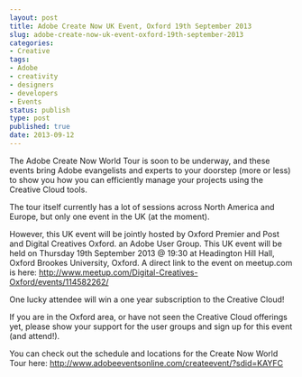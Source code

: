 ```yaml
---
layout: post
title: Adobe Create Now UK Event, Oxford 19th September 2013
slug: adobe-create-now-uk-event-oxford-19th-september-2013
categories:
- Creative
tags:
- Adobe
- creativity
- designers
- developers
- Events
status: publish
type: post
published: true
date: 2013-09-12
---
```

<p>The Adobe Create Now World Tour is soon to be underway, and these events bring Adobe evangelists and experts to your doorstep (more or less) to show you how you can efficiently manage your projects using the Creative Cloud tools.</p>
<p>The tour itself currently has a lot of sessions across North America and Europe, but only one event in the UK (at the moment).</p>
<p>However, this UK event will be jointly hosted by Oxford Premier and Post and Digital Creatives Oxford. an Adobe User Group. This UK event will be held on Thursday 19th September 2013 @ 19:30 at Headington Hill Hall, Oxford Brookes University, Oxford. A direct link to the event on meetup.com is here: <a title="Adobe Oxford Create Now UK Event" href="http://www.meetup.com/Digital-Creatives-Oxford/events/114582262/" target="_blank">http://www.meetup.com/Digital-Creatives-Oxford/events/114582262/</a></p>
<p>One lucky attendee will win a one year subscription to the Creative Cloud!</p>
<p>If you are in the Oxford area, or have not seen the Creative Cloud offerings yet, please show your support for the user groups and sign up for this event (and attend!).</p>
<p>You can check out the schedule and locations for the Create Now World Tour here: <a title="Create Now World Tour" href="http://www.adobeeventsonline.com/createevent/?sdid=KAYFC" target="_blank">http://www.adobeeventsonline.com/createevent/?sdid=KAYFC</a></p>
